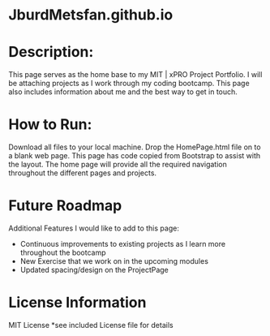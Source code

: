 # JburdMetsfan.github.io

# Description:
This page serves as the home base to my MIT | xPRO Project Portfolio.  I will be attaching projects as I work through my coding bootcamp.  This page also includes information about me and the best way to get in touch.

# How to Run:
Download all files to your local machine.  Drop the HomePage.html file on to a blank web page.  This page has code copied from Bootstrap to assist with the layout.  The home page will provide all the required navigation throughout the different pages and projects.

# Future Roadmap
Additional Features I would like to add to this page:
  - Continuous improvements to existing projects as I learn more throughout the bootcamp
  - New Exercise that we work on in the upcoming modules
  - Updated spacing/design on the ProjectPage

# License Information
MIT License *see included License file for details
